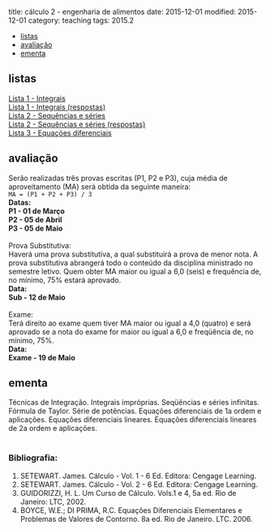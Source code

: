 title: cálculo 2 - engenharia de alimentos
date: 2015-12-01
modified: 2015-12-01
category: teaching
tags: 2015.2

<!-- Header -->
<section>
	<ul class="actions">
		<li><a href="#exercises" class="button scrolly">listas</a></li>
		<li><a href="#exams" class="button scrolly">avaliação</a></li>
		<li><a href="#silabus" class="button scrolly">ementa</a></li>
	</ul>
</section>

<!-- Exercises -->
<section id="exercises">
	<h2>listas</h2>
	<div class="row">
		<article class="12u 12u$(xsmall) work-item">
			<a href="{static}/listas/integrais.pdf">Lista 1 - Integrais</a><br>
			<a href="{static}/listas/integrais-sol.pdf">Lista 1 - Integrais (respostas)</a><br>
			<a href="{static}/listas/sequencias-series.pdf">Lista 2 - Sequências e séries</a><br>
			<a href="{static}/listas/sequencias-series-sol.pdf">Lista 2 - Sequências e séries (respostas)</a><br>
			<a href="{static}/listas/edo-alim.pdf">Lista 3 - Equações diferenciais</a><br>
		</article>
	</div>
</section>

<!-- Exams -->
<section id="exams">
	<h2>avaliação</h2>
	<div class="row">
		<article class="12u 12u$(xsmall) work-item">
			Serão realizadas três provas escritas (P1, P2 e P3), cuja média de
			aproveitamento (MA) será obtida da seguinte maneira:<br />
			<code>MA = (P1 + P2 + P3) / 3</code><br />
			<b>Datas:<br />
				P1 - 01 de Março<br />
				P2 - 05 de Abril<br />
				P3 - 05 de Maio</b><br />
			<br />
			Prova Substitutiva:<br />
			Haverá uma prova substitutiva, a qual substituirá a prova de menor nota.
			A prova substitutiva abrangerá todo o conteúdo da disciplina ministrado no
			semestre letivo. Quem obter MA maior ou igual a 6,0 (seis) e frequência de,
			no mínimo, 75% estará aprovado.<br />
			<b>Data:<br />
				Sub - 12 de Maio</b><br />
			<br />
			Exame:<br />
			Terá direito ao exame quem tiver MA maior ou igual a 4,0 (quatro) e será
			aprovado se a nota do exame for maior ou igual a 6,0 e freqüência de, no mínimo, 75%.<br />
			<b>Data:<br />
				Exame - 19 de Maio</b><br />
		</article>
	</div>
</section>

<!-- Silabus -->
<section id="silabus">
	<h2>ementa</h2>
	<div class="row">
		<article class="12u 12u$(xsmall) work-item">
			Técnicas de Integração. Integrais impróprias. Seqüências e séries infinitas. Fórmula de Taylor.
			Série de potências. Equações diferenciais de 1a ordem e aplicações. Equações diferenciais lineares.
			Equações diferenciais lineares de 2a ordem e aplicações.
			<br /><br />
			<h3>Bibliografia:</h3>
			<ol>
				<li>SETEWART. James. Cálculo - Vol. 1 - 6 Ed. Editora: Cengage Learning.</li>
				<li>SETEWART. James. Cálculo - Vol. 2 - 6 Ed. Editora: Cengage Learning.</li>
				<li>GUIDORIZZI, H. L. Um Curso de Cálculo. Vols.1 e 4, 5a ed. Rio de Janeiro: LTC, 2002.</li>
				<li>BOYCE, W.E.; DI PRIMA, R.C. Equações Diferenciais Elementares e Problemas de Valores de Contorno. 8a ed. Rio de Janeiro. LTC. 2006.</li>
			</ol>
		</article>
	</div>
</section>

